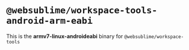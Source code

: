 # `@websublime/workspace-tools-android-arm-eabi`

This is the **armv7-linux-androideabi** binary for `@websublime/workspace-tools`
